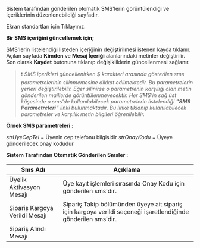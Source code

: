 Sistem tarafından gönderilen otomatik SMS'lerin görüntülendiği ve içeriklerinin düzenlenebildiği sayfadır.

Ekran standartları için Tıklayınız.


**Bir SMS içeriğini güncellemek için;**

SMS'lerin listelendiği listeden içeriğinin değiştirilmesi istenen kayda tıklanır.
Açılan sayfada **Kimden** ve **Mesaj İçeriği** alanlarındaki metinler değiştirilir.
Son olarak **Kaydet**  butonuna tıklanıp değişikliklerin güncellenmesi sağlanır.


>❗ _SMS içerikleri güncellenirken $ karakteri arasında gösterilen sms parametrelerinin silinmemesine dikkat edilmektedir. Bu parametrelerin yerleri değiştirilebilir. Eğer silinirse o parametrenin karşılığı olan metin gönderilen maillerde görüntülenmeyecektir.
Her SMS'in sağ üst köşesinde o sms'de kullanılabilecek parametrelerin listelendiği **"SMS Parametreleri"** linki bulunmaktadır. Bu linke tıklanıp kulanılabilecek parametreler ve karşılık metin bilgileri öğrenilebilir._


**Örnek SMS parametreleri :**

$strUyeCepTel$ = Üyenin cep telefonu bilgisidir
$strOnayKodu$ = Üyeye gönderilecek onay kodudur

**Sistem Tarafından Otomatik Gönderilen Smsler :**

|Sms Adı|Açıklama|
|--|--|
|Üyelik Aktivasyon Mesajı|Üye kayıt işlemleri sırasında Onay Kodu için gönderilen sms'dir.|
|Sipariş Kargoya Verildi Mesajı |Sipariş Takip bölümünden üyeye ait sipariş için kargoya verildi seçeneği işaretlendiğinde gönderilen sms'dir.|
|Sipariş Alındı Mesajı||
